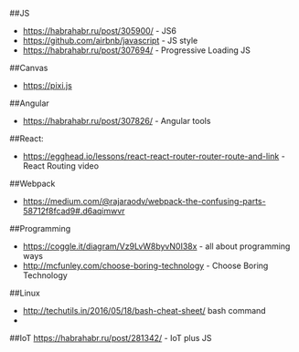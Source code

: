 ##JS
* https://habrahabr.ru/post/305900/ - JS6
* https://github.com/airbnb/javascript - JS style
* https://habrahabr.ru/post/307694/ -  Progressive Loading JS

##Canvas
* https://pixi.js

##Angular
* https://habrahabr.ru/post/307826/ - Angular tools

##React:
* https://egghead.io/lessons/react-react-router-router-route-and-link - React Routing video

##Webpack
* https://medium.com/@rajaraodv/webpack-the-confusing-parts-58712f8fcad9#.d6aqimwvr

##Programming
* https://coggle.it/diagram/Vz9LvW8byvN0I38x - all about programming ways
* http://mcfunley.com/choose-boring-technology - Choose Boring Technology


##Linux
* http://techutils.in/2016/05/18/bash-cheat-sheet/ bash command
* 
##IoT
https://habrahabr.ru/post/281342/ - IoT plus JS
